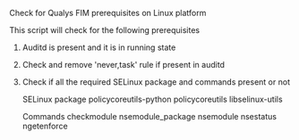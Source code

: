Check for Qualys FIM prerequisites on Linux platform

This script will check for the following prerequisites
1. Auditd is present and it is in running state
2. Check and remove 'never,task' rule if present in auditd
3. Check if all the required SELinux package and commands present or not
    
    SELinux package
    policycoreutils-python
    policycoreutils
    libselinux-utils
    
    Commands
    checkmodule
    nsemodule_package
    nsemodule
    nsestatus
    ngetenforce
